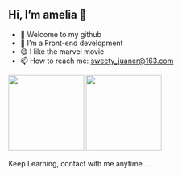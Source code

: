 ## Hi, I’m amelia  🔭 

- 🌱 Welcome to my github
- 💬 I’m a Front-end development
- 😄 I like the marvel movie
- 📫 How to reach me: sweety_juaner@163.com

<div>
<img height="150vw" src="https://github-readme-stats.vercel.app/api?username=amelia-coding&show_icons=true"/>
<img height="150vw" src="https://github-readme-stats.vercel.app/api/top-langs/?username=amelia-coding&layout=compact"/>
</div>


Keep Learning, contact with me anytime ...
